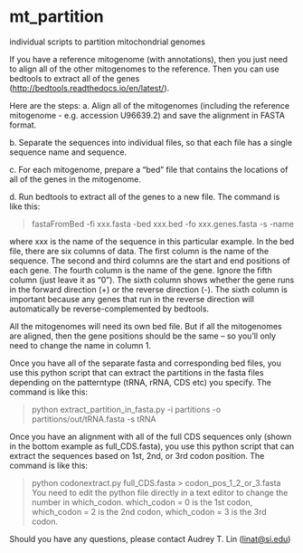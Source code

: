 # mt_partition
individual scripts to partition mitochondrial genomes

If you have a reference mitogenome (with annotations), then you just need to align all of the other mitogenomes to the reference. Then you can use bedtools to extract all of the genes (http://bedtools.readthedocs.io/en/latest/). 

Here are the steps:
a. Align all of the mitogenomes (including the reference mitogenome - e.g. accession U96639.2) and save the alignment in FASTA format. 

b. Separate the sequences into individual files, so that each file has a single sequence name and sequence. 

c. For each mitogenome, prepare a “bed” file that contains the locations of all of the genes in the mitogenome. 

d. Run bedtools to extract all of the genes to a new file. The command is like this:
> fastaFromBed -fi xxx.fasta -bed xxx.bed -fo xxx.genes.fasta -s -name

where xxx is the name of the sequence in this particular example. In the bed file, there are six columns of data. The first column is the name of the sequence. The second and third columns are the start and end positions of each gene. The fourth column is the name of the gene. Ignore the fifth column (just leave it as “0”). The sixth column shows whether the gene runs in the forward direction (+) or the reverse direction (-). The sixth column is important because any genes that run in the reverse direction will automatically be reverse-complemented by bedtools. 

All the mitogenomes will need its own bed file. But if all the mitogenomes are aligned, then the gene positions should be the same – so you’ll only need to change the name in column 1. 

Once you have all of the separate fasta and corresponding bed files, you use this python script that can extract the partitions in the fasta files depending on the patterntype (tRNA, rRNA, CDS etc) you specify. The command is like this: 
> python extract_partition_in_fasta.py -i partitions -o partitions/out/tRNA.fasta -s tRNA

Once you have an alignment with all of the full CDS sequences only (shown in the bottom example as full_CDS.fasta), you use this python script that can extract the sequences based on 1st, 2nd, or 3rd codon position. The command is like this: 
> python codonextract.py full_CDS.fasta > codon_pos_1_2_or_3.fasta 
You need to edit the python file directly in a text editor to change the number in which_codon. which_codon = 0  is the 1st codon, which_codon = 2 is the 2nd codon, which_codon = 3 is the 3rd codon.

Should you have any questions, please contact Audrey T. Lin (linat@si.edu)

